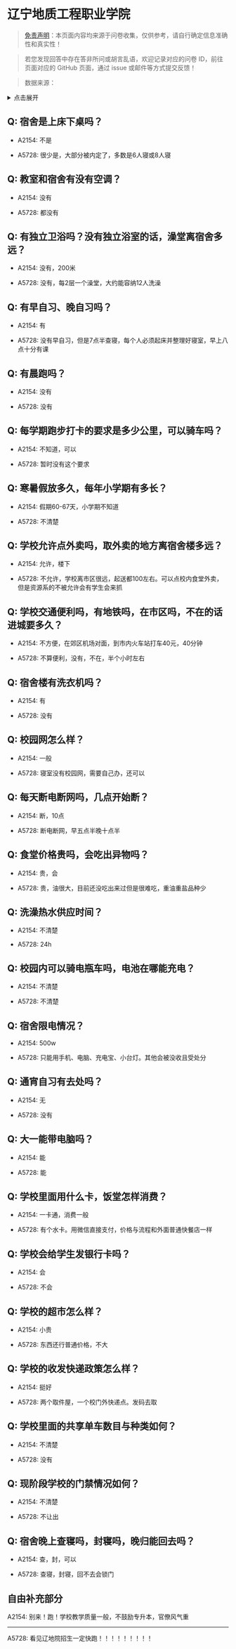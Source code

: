 # 辽宁地质工程职业学院

> [免责声明](https://colleges.chat/#_3)：本页面内容均来源于问卷收集，仅供参考，请自行确定信息准确性和真实性！

> 若您发现回答中存在答非所问或胡言乱语，欢迎记录对应的问卷 ID，前往页面对应的 GitHub 页面，通过 issue 或邮件等方式提交反馈！

> 数据来源：

<details><summary>点击展开</summary>
<ul>
<li>A2154: 517877815@qq.com (2021 年 06 月)</li>
<li>A5728: 匿名 (2022 年 06 月)</li>
</ul>
</details>

## Q: 宿舍是上床下桌吗？

- A2154: 不是

- A5728: 很少是，大部分被内定了，多数是6人寝或8人寝

## Q: 教室和宿舍有没有空调？

- A2154: 没有

- A5728: 都没有

## Q: 有独立卫浴吗？没有独立浴室的话，澡堂离宿舍多远？

- A2154: 没有，200米

- A5728: 没有，每2层一个澡堂，大约能容纳12人洗澡

## Q: 有早自习、晚自习吗？

- A2154: 有

- A5728: 没有早自习，但是7点半查寝，每个人必须起床并整理好寝室，早上八点十分有课

## Q: 有晨跑吗？

- A2154: 没有

- A5728: 没有

## Q: 每学期跑步打卡的要求是多少公里，可以骑车吗？

- A2154: 不知道，可以

- A5728: 暂时没有这个要求

## Q: 寒暑假放多久，每年小学期有多长？

- A2154: 假期60-67天，小学期不知道

- A5728: 不清楚

## Q: 学校允许点外卖吗，取外卖的地方离宿舍楼多远？

- A2154: 允许，楼下

- A5728: 不允许，学校离市区很远，起送都100左右。可以点校内食堂外卖，但是资源系的不被允许会有学生会来抓

## Q: 学校交通便利吗，有地铁吗，在市区吗，不在的话进城要多久？

- A2154: 不方便，在郊区机场对面，到市内火车站打车40元，40分钟

- A5728: 不算便利，没有，不在，半个小时左右

## Q: 宿舍楼有洗衣机吗？

- A2154: 有

- A5728: 没有

## Q: 校园网怎么样？

- A2154: 一般

- A5728: 寝室没有校园网，需要自己办，还可以

## Q: 每天断电断网吗，几点开始断？

- A2154: 断，10点

- A5728: 断电断网，早五点半晚十点半

## Q: 食堂价格贵吗，会吃出异物吗？

- A2154: 贵，会

- A5728: 贵，油很大，目前还没吃出来过但是很难吃，重油重盐品种少

## Q: 洗澡热水供应时间？

- A2154: 不清楚

- A5728: 24h

## Q: 校园内可以骑电瓶车吗，电池在哪能充电？

- A2154: 不清楚

- A5728: 不清楚

## Q: 宿舍限电情况？

- A2154: 500w

- A5728: 只能用手机、电脑、充电宝、小台灯。其他会被没收且受处分

## Q: 通宵自习有去处吗？

- A2154: 无

- A5728: 没有

## Q: 大一能带电脑吗？

- A2154: 能

- A5728: 能

## Q: 学校里面用什么卡，饭堂怎样消费？

- A2154: 一卡通，消费一般

- A5728: 有个水卡。用微信直接支付，价格与流程和外面普通快餐店一样

## Q: 学校会给学生发银行卡吗？

- A2154: 会

- A5728: 不会

## Q: 学校的超市怎么样？

- A2154: 小贵

- A5728: 东西还行普通价格，不大

## Q: 学校的收发快递政策怎么样？

- A2154: 挺好

- A5728: 两个取件屋，一个校门外快递点。发码去取

## Q: 学校里面的共享单车数目与种类如何？

- A2154: 不清楚

- A5728: 没有

## Q: 现阶段学校的门禁情况如何？

- A2154: 不清楚

- A5728: 不让出

## Q: 宿舍晚上查寝吗，封寝吗，晚归能回去吗？

- A2154: 查，封，可以

- A5728: 查寝，封寝，回不去会锁门

## 自由补充部分

A2154: 别来！跑！学校教学质量一般，不鼓励专升本，官僚风气重

***

A5728: 看见辽地院招生一定快跑！！！！！！！！！